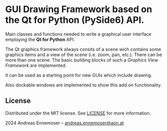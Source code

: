# GUI Drawing Framework based on the Qt for Python (PySide6) API.

Main classes and functions needed to write a graphical user interface employing the **Qt for Python** API.

The Qt graphics framework always consits of a scene wich contains some graphics items and a view of the scene (i.e. zoom, pan, etc.). There can be more than one scene.
The basic building blocks of such a *Graphics View Framework* are implemented.

It can be used as a starting point for new GUIs which include drawing.

Also dockable windows are implemented to show this add on functionality.

## License

Distributed under the MIT license. See [LICENSE](https://github.com/chiefenne/PYSIDE6_Template/blob/main/LICENSE) for more information.

2024 Andreas Ennemoser – andreas.ennemoser@aon.at
